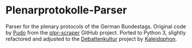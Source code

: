 # Plenarprotokolle-Parser

Parser for the plenary protocols of the German Bundestags. 
Original code by [Pudo](https://github.com/pudo) from the [plpr-scraper](https://github.com/bundestag/plpr-scraper)
GitHub project. Ported to Python 3, slightly refactored and adjusted to the 
[Debattenkultur](https://github.com/Kaleidophon/debattenkultur) project by [Kaleidophon](https://github.com/Kaleidophon).
